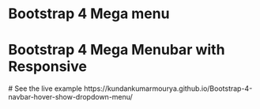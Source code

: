 # Bootstrap 4 Mega menu

<h1>Bootstrap 4 Mega Menubar with Responsive </h1>
# See the live example 
https://kundankumarmourya.github.io/Bootstrap-4-navbar-hover-show-dropdown-menu/

